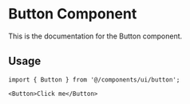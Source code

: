 # Button Component

This is the documentation for the Button component.

## Usage

```tsx
import { Button } from '@/components/ui/button';

<Button>Click me</Button>
```

